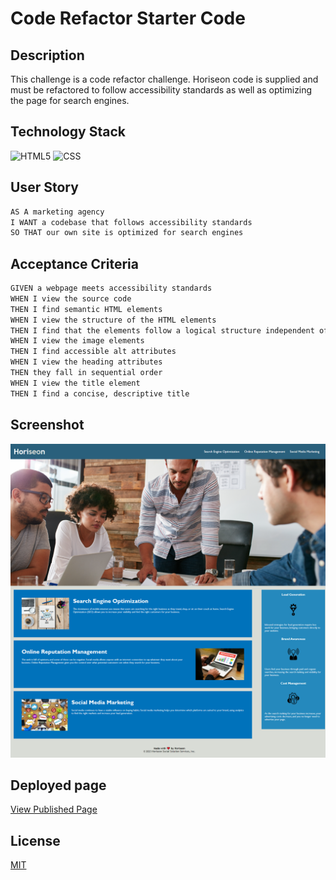 # Code Refactor Starter Code

## Description

This challenge is a code refactor challenge. Horiseon code is supplied and must be refactored
to follow accessibility standards as well as optimizing the page for search engines.

## Technology Stack

![HTML5](https://img.shields.io/badge/HTML-239120?style=for-the-badge&logo=html5&logoColor=white)
![CSS](https://img.shields.io/badge/CSS-239120?&style=for-the-badge&logo=css3&logoColor=white)

## User Story

```md
AS A marketing agency
I WANT a codebase that follows accessibility standards
SO THAT our own site is optimized for search engines
```

## Acceptance Criteria

```md
GIVEN a webpage meets accessibility standards
WHEN I view the source code
THEN I find semantic HTML elements
WHEN I view the structure of the HTML elements
THEN I find that the elements follow a logical structure independent of styling and positioning
WHEN I view the image elements
THEN I find accessible alt attributes
WHEN I view the heading attributes
THEN they fall in sequential order
WHEN I view the title element
THEN I find a concise, descriptive title
```

## Screenshot

![HoriseonScreen](./assets/images/finished-product.png)

## Deployed page

[View Published Page](https://erin-m-keller.github.io/keller-horiseon/)

## License

[MIT](https://choosealicense.com/licenses/mit/)